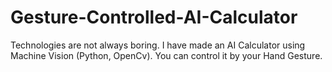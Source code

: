 # Gesture-Controlled-AI-Calculator
Technologies are not always boring. I have made an AI Calculator using Machine Vision (Python, OpenCv). You can control it by your Hand Gesture.

